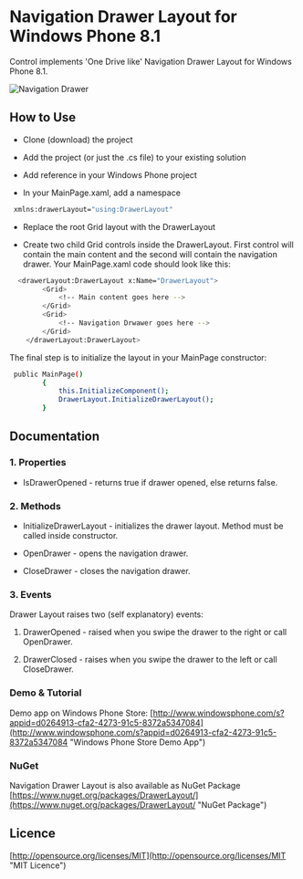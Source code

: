 Navigation Drawer Layout for Windows Phone 8.1
==============================================

Control implements 'One Drive like' Navigation Drawer Layout for Windows Phone 8.1.

![Navigation Drawer](http://amarmesic.net/img/navdrawer.gif)

How to Use
----

* Clone (download) the project

* Add the project (or just the .cs file) to your existing solution

* Add reference in your Windows Phone project

* In your MainPage.xaml, add a namespace
```sh
 xmlns:drawerLayout="using:DrawerLayout"
```

* Replace the root Grid layout with the DrawerLayout

* Create two child Grid controls inside the DrawerLayout. First control will contain the main content and the second will contain the navigation drawer. Your MainPage.xaml code should look like this:

```sh
  <drawerLayout:DrawerLayout x:Name="DrawerLayout">
        <Grid>
            <!-- Main content goes here -->
        </Grid>
        <Grid>
            <!-- Navigation Drwawer goes here -->
        </Grid>
    </drawerLayout:DrawerLayout>
```

The final step is to initialize the layout in your MainPage constructor:

```sh
 public MainPage()
        {
            this.InitializeComponent();
            DrawerLayout.InitializeDrawerLayout();
        }
```

Documentation
--------------

### 1. Properties

* IsDrawerOpened - returns true if drawer opened, else returns false.

### 2. Methods

* InitializeDrawerLayout - initializes the drawer layout. Method must be called inside constructor.

* OpenDrawer - opens the navigation drawer.

* CloseDrawer - closes the navigation drawer.

### 3. Events
Drawer Layout raises two (self explanatory) events:

1. DrawerOpened - raised when you swipe the drawer to the right or call OpenDrawer.

2. DrawerClosed - raises when you swipe the drawer to the left or call CloseDrawer.

### Demo & Tutorial

Demo app on Windows Phone Store: [http://www.windowsphone.com/s?appid=d0264913-cfa2-4273-91c5-8372a5347084](http://www.windowsphone.com/s?appid=d0264913-cfa2-4273-91c5-8372a5347084 "Windows Phone Store Demo App")

### NuGet

Navigation Drawer Layout is also available as NuGet Package
[https://www.nuget.org/packages/DrawerLayout/](https://www.nuget.org/packages/DrawerLayout/ "NuGet Package")

Licence
----

[http://opensource.org/licenses/MIT](http://opensource.org/licenses/MIT "MIT Licence")

